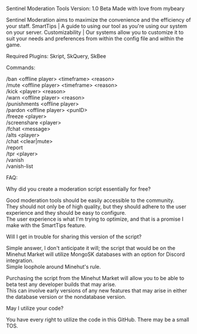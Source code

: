 Sentinel Moderation Tools
Version: 1.0 Beta
Made with love from mybeary

Sentinel Moderation aims to maximize the convenience and the efficiency of your staff. 
SmartTips | A guide to using our tool as you're using our system on your server.
Customizability | Our systems allow you to customize it to suit your needs and preferences from within the config file and within the game.

Required Plugins:
Skript, SkQuery, SkBee

Commands:

/ban \<offline player\> \<timeframe\> \<reason\> <br>
/mute \<offline player\> \<timeframe\> \<reason\> <br>
/kick \<player\> \<reason\> <br>
/warn \<offline player\> \<reason\> <br>
/punishments \<offline player\> <br>
/pardon \<offline player\> \<punID\> <br>
/freeze \<player\> <br>
/screenshare \<player\> <br>
/fchat \<message\> <br>
/alts \<player\> <br>
/chat \<clear\|mute\> <br>
/report <br>
/tpr \<player\> <br>
/vanish <br>
/vanish-list <br>

FAQ:

Why did you create a moderation script essentially for free?<br>

Good moderation tools should be easily accessible to the community.<br>
They should not only be of high quality, but they should adhere to the user experience and they should be easy to configure.<br>
The user experience is what I'm trying to optimize, and that is a promise I make with the SmartTips feature.<br>

Will I get in trouble for sharing this version of the script?<br>

Simple answer, I don't anticipate it will; the script that would be on the Minehut Market will utilize MongoSK databases with an option for Discord integration.<br>
Simple loophole around Minehut's rule.<br>

Purchasing the script from the Minehut Market will allow you to be able to beta test any developer builds that may arise.<br>
This can involve early versions of any new features that may arise in either the database version or the nondatabase version.<br>

May I utilize your code?<br>

You have every right to utilize the code in this GitHub.
There may be a small TOS.

